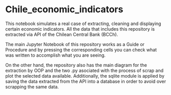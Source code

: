 # Chile_economic_indicators

This notebook simulates a real case of extracting, cleaning and displaying certain economic indicators. 
All the data that includes this repository is extracted via API of the Chilean Central Bank (BCCh).

The main Jupyter Notebook of this repository works as a Guide or Procedure and by pressing the corresponding cells you can check what was written to accomplish what you are seeing.

On the other hand, the repository also has the main diagram for the extraction by OOP and the two .py asociated with the process of scrap and plot the selected data available. Additionally, the sqlite module is applied by saving the data extracted from the API into a database in order to avoid over scrapping the same data. 
